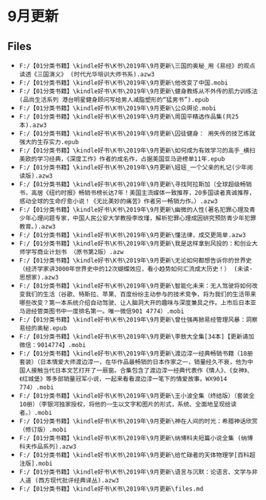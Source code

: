 # 9月更新

## Files

- `F:/【01分类书籍】\kindle好书\K书\2019年\9月更新\三国的奥秘_用《易经》的观点读透《三国演义》 (时代光华培训大师书系).azw3`
- `F:/【01分类书籍】\kindle好书\K书\2019年\9月更新\他改变了中国.mobi`
- `F:/【01分类书籍】\kindle好书\K书\2019年\9月更新\健身教练从不外传的肌力训练法 (品尚生活系列 港台明星健身顾问写给男人减脂塑形的“猛男书”).epub`
- `F:/【01分类书籍】\kindle好书\K书\2019年\9月更新\公众舆论.mobi`
- `F:/【01分类书籍】\kindle好书\K书\2019年\9月更新\周国平精选作品集(共25本).azw3`
- `F:/【01分类书籍】\kindle好书\K书\2019年\9月更新\囚徒健身： 用失传的技艺练就强大的生存实力.epub`
- `F:/【01分类书籍】\kindle好书\K书\2019年\9月更新\如何成为有效学习的高手_横扫美欧的学习经典，《深度工作》作者的成名作，占据美国亚马逊榜单11年.epub`
- `F:/【01分类书籍】\kindle好书\K书\2019年\9月更新\妞妞_一个父亲的札记(少年阅读版).azw3`
- `F:/【01分类书籍】\kindle好书\K书\2019年\9月更新\寻找阿拉斯加（全球超级畅销书，高居《纽约时报》畅销书榜长达7年！美国主流媒体一致推荐，20多国读者真诚推荐，感动全球的生命疗愈小说！《无比美妙的痛苦》作者另一畅销力作。）.azw3`
- `F:/【01分类书籍】\kindle好书\K书\2019年\9月更新\幽微的人性(著名犯罪心理及青少年心理问题专家，中国人民公安大学教授李玫瑾，解析犯罪心理成因研究预防青少年犯罪教育。).azw3`
- `F:/【01分类书籍】\kindle好书\K书\2019年\9月更新\懂法律，成交更简单.azw3`
- `F:/【01分类书籍】\kindle好书\K书\2019年\9月更新\我是这样拿到风投的：和创业大师学写商业计划书 （原书第2版）.azw`
- `F:/【01分类书籍】\kindle好书\K书\2019年\9月更新\无论如何都想告诉你的世界史（经济学家讲3000年世界史中的12次蝴蝶效应，看小趋势如何汇流成大历史！） (未读·思想家).azw3`
- `F:/【01分类书籍】\kindle好书\K书\2019年\9月更新\智能化未来：无人驾驶将如何改变我们的生活（谷歌、特斯拉、苹果、百度纷纷主动参与的技术竞争，将为我们的生活带来哪些改变？第一本系统介绍自动驾驶、让人脑洞大开的趣味与深度兼具之作。上市后日本亚马逊经管类图书中一度排名第一。唯一微信901 4774）.mobi`
- `F:/【01分类书籍】\kindle好书\K书\2019年\9月更新\曾仕强再掀易经管理风暴：洞察易经的奥秘.epub`
- `F:/【01分类书籍】\kindle好书\K书\2019年\9月更新\李敖大全集[34本]【更新请加微信：9014774】.mobi`
- `F:/【01分类书籍】\kindle好书\K书\2019年\9月更新\渡边淳一经典畅销书籍（18册套装）（日本情爱大师渡边淳一，在华作品最畅销的日本作家之一，销量经久不衰，他为中国人接触当代日本文艺打开了一扇窗。合集包含了渡边淳一经典代表作《情人》、《女神》、《红城堡》等多部销量冠军小说，一起来看看渡边淳一笔下的情爱故事。WX9014 774）.mobi`
- `F:/【01分类书籍】\kindle好书\K书\2019年\9月更新\王小波全集（终结版）（套装全10册）（李银河独家授权，将他的一生以文字和图片的形式，系统、全面地呈现给读者。）.mobi`
- `F:/【01分类书籍】\kindle好书\K书\2019年\9月更新\神在人间的时光：希腊神话欣赏（修订版）.mobi`
- `F:/【01分类书籍】\kindle好书\K书\2019年\9月更新\纳博科夫短篇小说全集 (纳博科夫作品系列).azw3`
- `F:/【01分类书籍】\kindle好书\K书\2019年\9月更新\给忙碌者的天体物理学[百科超注版].mobi`
- `F:/【01分类书籍】\kindle好书\K书\2019年\9月更新\语言与沉默：论语言、文学与非人道 (西方现代批评经典译丛).azw3`
- `F:/【01分类书籍】\kindle好书\K书\2019年\9月更新\files.md`
